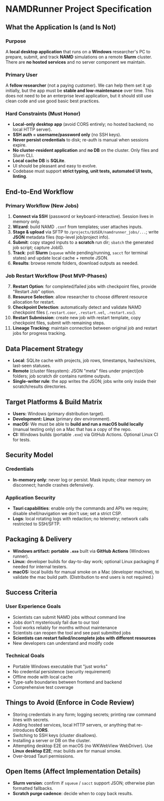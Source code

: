 # NAMDRunner Project Specification

## What the Application Is (and Is Not)

### Purpose

A **local desktop application** that runs on a **Windows** researcher's PC to prepare, submit, and track **NAMD** simulations on a remote **Slurm** cluster. There are **no hosted services** and no server component we maintain.

### Primary User

A **fellow researcher** (not a paying customer). We can help them set it up initially, but the app must be **stable and low-maintenance** over time. This does not need to be an enterprise level application, but it should still use clean code and use good basic best practices.

### Hard Constraints (Must Honor)

* **Local-only desktop app** (avoid CORS entirely; no hosted backend; no local HTTP server).
* **SSH auth = username/password only** (no SSH keys).
* **Never persist credentials** to disk; re-auth is manual when sessions expire.
* **No cluster-resident application** and **no DB** on the cluster. Only files and Slurm CLI.
* **Local cache DB** is **SQLite**.
* UI should be pleasant and easy to evolve.
* Codebase must support **strict typing, unit tests, automated UI tests, linting**.

## End-to-End Workflow

### Primary Workflow (New Jobs)
1. **Connect via SSH** (password or keyboard-interactive). Session lives in memory only.
2. **Wizard**: build NAMD `.conf` from templates; user attaches inputs.
3. **Stage & upload** via SFTP to `/projects/$USER/namdrunner_jobs/...`; write **JSON** metadata files (top-level job/project info).
4. **Submit**: copy staged inputs to a **scratch** run dir; `sbatch` the generated job script; capture JobID.
5. **Track**: poll **Slurm** (`squeue` while pending/running, `sacct` for terminal states) and update local cache + remote JSON.
6. **Results**: browse remote folders, download outputs as needed.

### Job Restart Workflow (Post MVP-Phases)
7. **Restart Option**: for completed/failed jobs with checkpoint files, provide "Restart Job" option.
8. **Resource Selection**: allow researcher to choose different resource allocation for restart.
9. **Checkpoint Detection**: automatically detect and validate NAMD checkpoint files (`.restart.coor`, `.restart.vel`, `.restart.xsc`).
10. **Restart Submission**: create new job with restart template, copy checkpoint files, submit with remaining steps.
11. **Lineage Tracking**: maintain connection between original job and restart jobs for progress tracking.

## Data Placement Strategy

* **Local**: SQLite cache with projects, job rows, timestamps, hashes/sizes, last-seen statuses.
* **Remote** (cluster filesystem): JSON "meta" files under project/job folders; job scratch dir contains runtime outputs.
* **Single-writer rule**: the app writes the JSON; jobs write only inside their scratch/results directories.

## Target Platforms & Build Matrix

* **Users:** Windows (primary distribution target).
* **Development:** **Linux** (primary dev environment).
* **macOS:** We must be able to **build and run a macOS build locally** (manual testing only) on a Mac that has a copy of the repo.
* **CI:** Windows builds (portable `.exe`) via GitHub Actions. Optional Linux CI for tests.

## Security Model

### Credentials
* **In-memory only**: never log or persist. Mask inputs; clear memory on disconnect; handle crashes defensively.

### Application Security
* **Tauri capabilities**: enable only the commands and APIs we require; disable shell/navigation we don't use; set a strict CSP.
* **Logs**: local rotating logs with redaction; no telemetry; network calls restricted to SSH/SFTP.

## Packaging & Delivery

* **Windows artifact:** **portable `.exe`** built via **GitHub Actions** (Windows runner).
* **Linux:** developer builds for day-to-day work; optional Linux packaging if needed for internal testers.
* **macOS:** local builds for manual smoke on a Mac (developer machine), to validate the mac build path. (Distribution to end users is not required.)

## Success Criteria

### User Experience Goals
* Scientists can submit NAMD jobs without command line
* Jobs don't mysteriously fail due to our tool
* Tool works reliably for months without maintenance
* Scientists can reopen the tool and see past submitted jobs
* **Scientists can restart failed/incomplete jobs with different resources**
* New developers can understand and modify code

### Technical Goals
* Portable Windows executable that "just works"
* No credential persistence (security requirement)
* Offline mode with local cache
* Type-safe boundaries between frontend and backend
* Comprehensive test coverage

## Things to Avoid (Enforce in Code Review)

* Storing credentials in any form; logging secrets; printing raw command lines with secrets.
* Adding hosted services, local HTTP servers, or anything that re-introduces **CORS**.
* Switching to SSH keys (cluster disallows).
* Installing a server or DB on the cluster.
* Attempting desktop E2E on macOS (no WKWebView WebDriver). Use **Linux desktop E2E**; mac builds are for manual smoke.
* Over-broad Tauri permissions.

## Open Items (Affect Implementation Details)

* **Slurm version**: confirm if `squeue` / `sacct` support JSON; otherwise plan formatted fallbacks.
* **Scratch purge cadence**: decide when to copy back results.